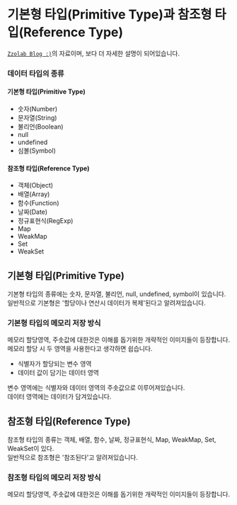 # 기본형 타입(Primitive Type)과 참조형 타입(Reference Type)
[`Zzolab Blog :)`](https://okayoon.tistory.com/entry/%EC%BD%94%EC%96%B4-%EC%9E%90%EB%B0%94%EC%8A%A4%ED%81%AC%EB%A6%BD%ED%8A%B8-%EB%8D%B0%EC%9D%B4%ED%84%B0-%ED%83%80%EC%9E%85-%EA%B8%B0%EB%B3%B8%ED%98%95-%ED%83%80%EC%9E%85Primitive-Type%EA%B3%BC-%EC%B0%B8%EC%A1%B0%ED%98%95-%ED%83%80%EC%9E%85Reference-Type)의 자료이며, 보다 더 자세한 설명이 되어있습니다.   

### 데이터 타입의 종류

  #### 기본형 타입(Primitive Type)
  - 숫자(Number)
  - 문자열(String)
  - 불리언(Boolean)
  - null
  - undefined
  - 심볼(Symbol)

  #### 참조형 타입(Reference Type)
  - 객체(Object)
  - 배열(Array)
  - 함수(Function)
  - 날짜(Date)
  - 정규표현식(RegExp)
  - Map
  - WeakMap
  - Set
  - WeakSet

## 기본형 타입(Primitive Type)
  기본형 타입의 종류에는 숫자, 문자열, 불리언, null, undefined, symbol이 있습니다.   
  일반적으로 기본형은 '할당이나 연산시 데이터가 복제'된다고 알려져있습니다.
  
### 기본형 타입의 메모리 저장 방식
  메모리 할당영역, 주솟값에 대한것은 이해를 돕기위한 개략적인 이미지들이 등장합니다.  
  메모리 할당 시 두 영역을 사용한다고 생각하면 쉽습니다.
  
  - 식별자가 할당되는 변수 영역
  - 데이터 값이 담기는 데이터 영역

  변수 영역에는 식별자와 데이터 영역의 주솟값으로 이루어져있습니다.   
  데이터 영역에는 데이터가 담겨있습니다.   
     
    
## 참조형 타입(Reference Type)
  참조형 타입의 종류는 객체, 배열, 함수, 날짜, 정규표현식, Map, WeakMap, Set, WeakSet이 있다.   
  일반적으로 참조형은 '참조된다'고 알려져있습니다.  
  
### 참조형 타입의 메모리 저장 방식
  메모리 할당영역, 주솟값에 대한것은 이해를 돕기위한 개략적인 이미지들이 등장합니다.

